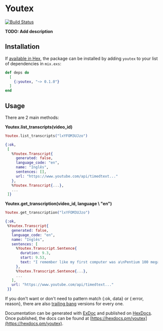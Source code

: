 # Youtex
[![Build Status](https://github.com/patrykwozinski/youtex/workflows/CI/badge.svg)](https://github.com/patrykwozinski/youtex/actions)

**TODO: Add description**
## Installation

If [available in Hex](https://hex.pm/docs/publish), the package can be installed
by adding `youtex` to your list of dependencies in `mix.exs`:

```elixir
def deps do
  [
    {:youtex, "~> 0.1.0"}
  ]
end
```

## Usage

There are 2 main methods:

**Youtex.list_transcripts(video_id)**

```elixir
Youtex.list_transcripts("lxYFOM3UJzo")

{:ok,
 [
   %Youtex.Transcript{
     generated: false,
     language_code: "en",
     name: "Inglês",
     sentences: [],
     url: "https://www.youtube.com/api/timedtext..."
   },
   %Youtex.Transcript{...},
   ...
 ]}
```

**Youtex.get_transcription(video_id, language \\ "en")**

```elixir
Youtex.get_transcription("lxYFOM3UJzo")

{:ok,
 %Youtex.Transcript{
   generated: false,
   language_code: "en",
   name: "Inglês",
   sentences: [
     %Youtex.Transcript.Sentence{
       duration: 9.3,
       start: 9.53,
       text: "I remember like my first computer was a\nPentium 100 megahertz. I would be in"
     },
     %Youtex.Transcript.Sentence{...},
     ...
   ],
   url: "https://www.youtube.com/api/timedtext..."
 }}
```

If you don't want or don't need to pattern match {:ok, data} or {:error, reason}, there are also [trailing bang](https://hexdocs.pm/elixir/1.11.4/naming-conventions.html#trailing-bang-foo) versions for every one.

Documentation can be generated with [ExDoc](https://github.com/elixir-lang/ex_doc)
and published on [HexDocs](https://hexdocs.pm). Once published, the docs can
be found at [https://hexdocs.pm/youtex](https://hexdocs.pm/youtex).

